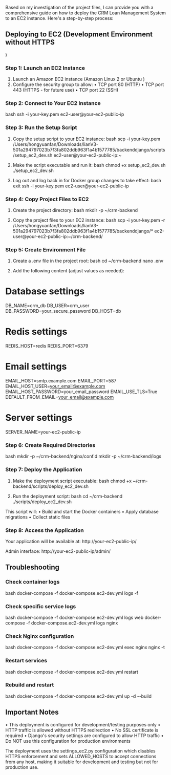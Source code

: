 
Based on my investigation of the project files, I can 
provide you with a comprehensive guide on how to deploy 
the CRM Loan Management System to an EC2 instance. Here's 
a step-by-step process:

## Deploying to EC2 (Development Environment without HTTPS
)

### Step 1: Launch an EC2 Instance
1. Launch an Amazon EC2 instance (Amazon Linux 2 or Ubuntu
)
2. Configure the security group to allow:
   • TCP port 80 (HTTP)
   • TCP port 443 (HTTPS - for future use)
   • TCP port 22 (SSH)

### Step 2: Connect to Your EC2 Instance
bash
ssh -i your-key.pem ec2-user@your-ec2-public-ip


### Step 3: Run the Setup Script
1. Copy the setup script to your EC2 instance:
bash
scp -i your-key.pem /Users/hongyuanfan/Downloads/lianV3-501a294797023b7f3fa802ddb963f1a4b1577785/backenddjango/scripts/setup_ec2_dev.sh ec2-user@your-ec2-public-ip:~


2. Make the script executable and run it:
bash
chmod +x setup_ec2_dev.sh
./setup_ec2_dev.sh


3. Log out and log back in for Docker group changes to 
take effect:
bash
exit
ssh -i your-key.pem ec2-user@your-ec2-public-ip


### Step 4: Copy Project Files to EC2
1. Create the project directory:
bash
mkdir -p ~/crm-backend


2. Copy the project files to your EC2 instance:
bash
scp -i your-key.pem -r /Users/hongyuanfan/Downloads/lianV3-501a294797023b7f3fa802ddb963f1a4b1577785/backenddjango/* ec2-user@your-ec2-public-ip:~/crm-backend/


### Step 5: Create Environment File
1. Create a .env file in the project root:
bash
cd ~/crm-backend
nano .env


2. Add the following content (adjust values as needed):
# Database settings
DB_NAME=crm_db
DB_USER=crm_user
DB_PASSWORD=your_secure_password
DB_HOST=db

# Redis settings
REDIS_HOST=redis
REDIS_PORT=6379

# Email settings
EMAIL_HOST=smtp.example.com
EMAIL_PORT=587
EMAIL_HOST_USER=your_email@example.com
EMAIL_HOST_PASSWORD=your_email_password
EMAIL_USE_TLS=True
DEFAULT_FROM_EMAIL=your_email@example.com

# Server settings
SERVER_NAME=your-ec2-public-ip


### Step 6: Create Required Directories
bash
mkdir -p ~/crm-backend/nginx/conf.d
mkdir -p ~/crm-backend/logs


### Step 7: Deploy the Application
1. Make the deployment script executable:
bash
chmod +x ~/crm-backend/scripts/deploy_ec2_dev.sh


2. Run the deployment script:
bash
cd ~/crm-backend
./scripts/deploy_ec2_dev.sh


This script will:
• Build and start the Docker containers
• Apply database migrations
• Collect static files

### Step 8: Access the Application
Your application will be available at:
http://your-ec2-public-ip/


Admin interface:
http://your-ec2-public-ip/admin/


## Troubleshooting

### Check container logs
bash
docker-compose -f docker-compose.ec2-dev.yml logs -f


### Check specific service logs
bash
docker-compose -f docker-compose.ec2-dev.yml logs web
docker-compose -f docker-compose.ec2-dev.yml logs nginx


### Check Nginx configuration
bash
docker-compose -f docker-compose.ec2-dev.yml exec nginx nginx -t


### Restart services
bash
docker-compose -f docker-compose.ec2-dev.yml restart


### Rebuild and restart
bash
docker-compose -f docker-compose.ec2-dev.yml up -d --build


## Important Notes
• This deployment is configured for development/testing 
purposes only
• HTTP traffic is allowed without HTTPS redirection
• No SSL certificate is required
• Django's security settings are configured to allow HTTP 
traffic
• Do NOT use this configuration for production 
environments

The deployment uses the settings_ec2.py configuration 
which disables HTTPS enforcement and sets ALLOWED_HOSTS to
accept connections from any host, making it suitable for 
development and testing but not for production use.
